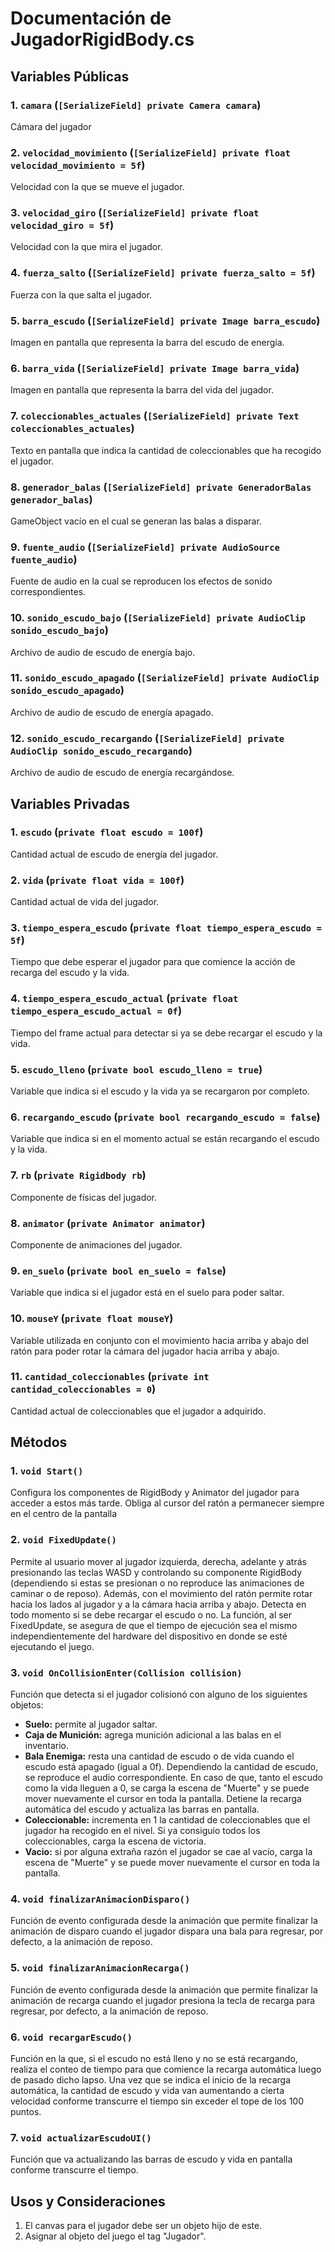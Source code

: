 # Documentación de JugadorRigidBody.cs

## Variables Públicas
### 1. `camara` (`[SerializeField] private Camera camara`)
Cámara del jugador

### 2. `velocidad_movimiento` (`[SerializeField] private float velocidad_movimiento = 5f`)
Velocidad con la que se mueve el jugador.

### 3. `velocidad_giro` (`[SerializeField] private float velocidad_giro = 5f`)
Velocidad con la que mira el jugador.

### 4. `fuerza_salto` (`[SerializeField] private fuerza_salto = 5f`)
Fuerza con la que salta el jugador.

### 5. `barra_escudo` (`[SerializeField] private Image barra_escudo`)
Imagen en pantalla que representa la barra del escudo de energía.

### 6. `barra_vida` (`[SerializeField] private Image barra_vida`)
Imagen en pantalla que representa la barra del vida del jugador.

### 7. `coleccionables_actuales` (`[SerializeField] private Text coleccionables_actuales`)
Texto en pantalla que indica la cantidad de coleccionables que ha recogido el jugador.

### 8. `generador_balas` (`[SerializeField] private GeneradorBalas generador_balas`)
GameObject vacío en el cual se generan las balas a disparar.

### 9. `fuente_audio` (`[SerializeField] private AudioSource fuente_audio`)
Fuente de audio en la cual se reproducen los efectos de sonido correspondientes.

### 10. `sonido_escudo_bajo` (`[SerializeField] private AudioClip sonido_escudo_bajo`)
Archivo de audio de escudo de energía bajo.

### 11. `sonido_escudo_apagado` (`[SerializeField] private AudioClip sonido_escudo_apagado`)
Archivo de audio de escudo de energía apagado.

### 12. `sonido_escudo_recargando` (`[SerializeField] private AudioClip sonido_escudo_recargando`)
Archivo de audio de escudo de energía recargándose.


## Variables Privadas
### 1. `escudo` (`private float escudo = 100f`)
Cantidad actual de escudo de energía del jugador.

### 2. `vida` (`private float vida = 100f`)
Cantidad actual de vida del jugador.

### 3. `tiempo_espera_escudo` (`private float tiempo_espera_escudo = 5f`)
Tiempo que debe esperar el jugador para que comience la acción de recarga del escudo y la vida.

### 4. `tiempo_espera_escudo_actual` (`private float tiempo_espera_escudo_actual = 0f`)
Tiempo del frame actual para detectar si ya se debe recargar el escudo y la vida.

### 5. `escudo_lleno` (`private bool escudo_lleno = true`)
Variable que indica si el escudo y la vida ya se recargaron por completo.

### 6. `recargando_escudo` (`private bool recargando_escudo = false`)
Variable que indica si en el momento actual se están recargando el escudo y la vida.

### 7. `rb` (`private Rigidbody rb`)
Componente de físicas del jugador.

### 8. `animator` (`private Animator animator`)
Componente de animaciones del jugador.

### 9. `en_suelo` (`private bool en_suelo = false`)
Variable que indica si el jugador está en el suelo para poder saltar.

### 10. `mouseY` (`private float mouseY`)
Variable utilizada en conjunto con el movimiento hacia arriba y abajo del ratón para poder rotar la cámara del jugador hacia arriba y abajo.

### 11. `cantidad_coleccionables` (`private int cantidad_coleccionables = 0`)
Cantidad actual de coleccionables que el jugador a adquirido.


## Métodos

### 1. `void Start()`
Configura los componentes de RigidBody y Animator del jugador para acceder a estos más tarde. Obliga al cursor del ratón a permanecer siempre en el centro de la pantalla

### 2. `void FixedUpdate()`
Permite al usuario mover al jugador izquierda, derecha, adelante y atrás presionando las teclas WASD y controlando su componente RigidBody (dependiendo si estas se presionan o no reproduce las animaciones de caminar o de reposo). Además, con el movimiento del ratón permite rotar hacia los lados al jugador y a la cámara hacia arriba y abajo. Detecta en todo momento si se debe recargar el escudo o no. La función, al ser FixedUpdate, se asegura de que el tiempo de ejecución sea el mismo independientemente del hardware del dispositivo en donde se esté ejecutando el juego.

### 3. `void OnCollisionEnter(Collision collision)`
Función que detecta si el jugador colisionó con alguno de los siguientes objetos:
- **Suelo:** permite al jugador saltar.
- **Caja de Munición:** agrega munición adicional a las balas en el inventario.
- **Bala Enemiga:** resta una cantidad de escudo o de vida cuando el escudo está apagado (igual a 0f). Dependiendo la cantidad de escudo, se reproduce el audio correspondiente. En caso de que, tanto el escudo como la vida lleguen a 0, se carga la escena de "Muerte" y se puede mover nuevamente el cursor en toda la pantalla. Detiene la recarga automática del escudo y actualiza las barras en pantalla.
- **Coleccionable:** incrementa en 1 la cantidad de coleccionables que el jugador ha recogido en el nivel. Si ya consiguio todos los coleccionables, carga la escena de victoria.
- **Vacio:** si por alguna extraña razón el jugador se cae al vacío, carga la escena de "Muerte" y se puede mover nuevamente el cursor en toda la pantalla.


### 4. `void finalizarAnimacionDisparo()`
Función de evento configurada desde la animación que permite finalizar la animación de disparo cuando el jugador dispara una bala para regresar, por defecto, a la animación de reposo.

### 5. `void finalizarAnimacionRecarga()`
Función de evento configurada desde la animación que permite finalizar la animación de recarga cuando el jugador presiona la tecla de recarga para regresar, por defecto, a la animación de reposo.

### 6. `void recargarEscudo()`
Función en la que, si el escudo no está lleno y no se está recargando, realiza el conteo de tiempo para que comience la recarga automática luego de pasado dicho lapso. Una vez que se indica el inicio de la recarga automática, la cantidad de escudo y vida van aumentando a cierta velocidad conforme transcurre el tiempo sin exceder el tope de los 100 puntos.

### 7. `void actualizarEscudoUI()`
Función que va actualizando las barras de escudo y vida en pantalla conforme transcurre el tiempo.


## Usos y Consideraciones
1. El canvas para el jugador debe ser un objeto hijo de este.
2. Asignar al objeto del juego el tag "Jugador".